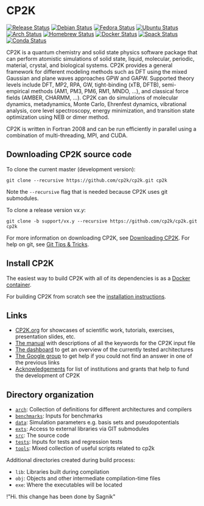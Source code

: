# CP2K

[![Release Status][release-badge]][release-link] [![Debian Status][debian-badge]][debian-link]
[![Fedora Status][fedora-badge]][fedora-link] [![Ubuntu Status][ubuntu-badge]][ubuntu-link]
[![Arch Status][arch-badge]][arch-link] [![Homebrew Status][homebrew-badge]][homebrew-link]
[![Docker Status][docker-badge]][docker-link] [![Spack Status][spack-badge]][spack-link]
[![Conda Status][conda-badge]][conda-link]

CP2K is a quantum chemistry and solid state physics software package that can perform atomistic
simulations of solid state, liquid, molecular, periodic, material, crystal, and biological systems.
CP2K provides a general framework for different modeling methods such as DFT using the mixed
Gaussian and plane waves approaches GPW and GAPW. Supported theory levels include DFT, MP2, RPA, GW,
tight-binding (xTB, DFTB), semi-empirical methods (AM1, PM3, PM6, RM1, MNDO, ...), and classical
force fields (AMBER, CHARMM, ...). CP2K can do simulations of molecular dynamics, metadynamics,
Monte Carlo, Ehrenfest dynamics, vibrational analysis, core level spectroscopy, energy minimization,
and transition state optimization using NEB or dimer method.

CP2K is written in Fortran 2008 and can be run efficiently in parallel using a combination of
multi-threading, MPI, and CUDA.

## Downloading CP2K source code

To clone the current master (development version):

```shell
git clone --recursive https://github.com/cp2k/cp2k.git cp2k
```

Note the `--recursive` flag that is needed because CP2K uses git submodules.

To clone a release version v*x.y*:

```shell
git clone -b support/vx.y --recursive https://github.com/cp2k/cp2k.git cp2k
```

For more information on downloading CP2K, see [Downloading CP2K](https://www.cp2k.org/download). For
help on git, see [Git Tips & Tricks](https://github.com/cp2k/cp2k/wiki/Git-Tips-&-Tricks).

## Install CP2K

The easiest way to build CP2K with all of its dependencies is as a
[Docker container](./tools/docker/README.md).

For building CP2K from scratch see the [installation instructions](./INSTALL.md).

## Links

- [CP2K.org](https://www.cp2k.org) for showcases of scientific work, tutorials, exercises,
  presentation slides, etc.
- [The manual](https://manual.cp2k.org/) with descriptions of all the keywords for the CP2K input
  file
- [The dashboard](https://dashboard.cp2k.org) to get an overview of the currently tested
  architectures
- [The Google group](https://groups.google.com/group/cp2k) to get help if you could not find an
  answer in one of the previous links
- [Acknowledgements](https://www.cp2k.org/funding) for list of institutions and grants that help to
  fund the development of CP2K

## Directory organization

- [`arch`](./arch): Collection of definitions for different architectures and compilers
- [`benchmarks`](./benchmarks): Inputs for benchmarks
- [`data`](./data): Simulation parameters e.g. basis sets and pseudopotentials
- [`exts`](./exts): Access to external libraries via GIT submodules
- [`src`](./src): The source code
- [`tests`](./tests): Inputs for tests and regression tests
- [`tools`](./tools): Mixed collection of useful scripts related to cp2k

Additional directories created during build process:

- `lib`: Libraries built during compilation
- `obj`: Objects and other intermediate compilation-time files
- `exe`: Where the executables will be located

[arch-badge]: https://img.shields.io/aur/version/cp2k
[arch-link]: https://aur.archlinux.org/packages/cp2k
[conda-badge]: https://img.shields.io/conda/vn/conda-forge/cp2k
[conda-link]: https://anaconda.org/conda-forge/cp2k
[debian-badge]: https://img.shields.io/debian/v/cp2k
[debian-link]: https://packages.debian.org/search?keywords=cp2k
[docker-badge]: https://img.shields.io/docker/v/cp2k/cp2k?label=docker
[docker-link]: https://hub.docker.com/r/cp2k/cp2k
[fedora-badge]: https://img.shields.io/fedora/v/cp2k
[fedora-link]: https://src.fedoraproject.org/rpms/cp2k
[homebrew-badge]: https://img.shields.io/homebrew/v/cp2k
[homebrew-link]: https://formulae.brew.sh/formula/cp2k
[release-badge]: https://img.shields.io/github/v/release/cp2k/cp2k
[release-link]: https://github.com/cp2k/cp2k/releases
[spack-badge]: https://img.shields.io/spack/v/cp2k
[spack-link]: https://packages.spack.io/package.html?name=cp2k
[ubuntu-badge]: https://img.shields.io/ubuntu/v/cp2k
[ubuntu-link]: https://packages.ubuntu.com/search?keywords=cp2k






!"Hi. this change has been done by Sagnik"
